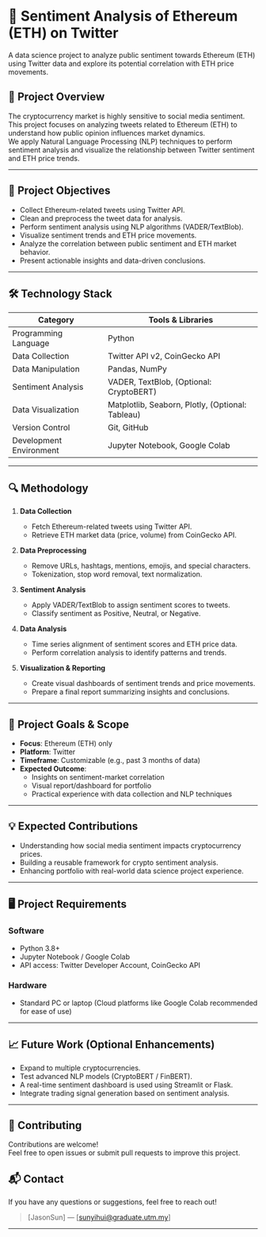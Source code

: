 # 🧩 Sentiment Analysis of Ethereum (ETH) on Twitter

A data science project to analyze public sentiment towards Ethereum (ETH) using Twitter data and explore its potential correlation with ETH price movements.

## 📌 Project Overview

The cryptocurrency market is highly sensitive to social media sentiment.  
This project focuses on analyzing tweets related to Ethereum (ETH) to understand how public opinion influences market dynamics.  
We apply Natural Language Processing (NLP) techniques to perform sentiment analysis and visualize the relationship between Twitter sentiment and ETH price trends.

---

## 🚀 Project Objectives

- Collect Ethereum-related tweets using Twitter API.
- Clean and preprocess the tweet data for analysis.
- Perform sentiment analysis using NLP algorithms (VADER/TextBlob).
- Visualize sentiment trends and ETH price movements.
- Analyze the correlation between public sentiment and ETH market behavior.
- Present actionable insights and data-driven conclusions.

---

## 🛠️ Technology Stack

| Category                | Tools & Libraries                                |
|-------------------------|--------------------------------------------------|
| Programming Language    | Python                                           |
| Data Collection         | Twitter API v2, CoinGecko API                    |
| Data Manipulation       | Pandas, NumPy                                    |
| Sentiment Analysis      | VADER, TextBlob, (Optional: CryptoBERT)          |
| Data Visualization      | Matplotlib, Seaborn, Plotly, (Optional: Tableau) |
| Version Control         | Git, GitHub                                      |
| Development Environment | Jupyter Notebook, Google Colab                   |

---

## 🔍 Methodology

1. **Data Collection**  
   - Fetch Ethereum-related tweets using Twitter API.
   - Retrieve ETH market data (price, volume) from CoinGecko API.

2. **Data Preprocessing**  
   - Remove URLs, hashtags, mentions, emojis, and special characters.
   - Tokenization, stop word removal, text normalization.

3. **Sentiment Analysis**  
   - Apply VADER/TextBlob to assign sentiment scores to tweets.
   - Classify sentiment as Positive, Neutral, or Negative.

4. **Data Analysis**  
   - Time series alignment of sentiment scores and ETH price data.
   - Perform correlation analysis to identify patterns and trends.

5. **Visualization & Reporting**  
   - Create visual dashboards of sentiment trends and price movements.
   - Prepare a final report summarizing insights and conclusions.

---

## 🎯 Project Goals & Scope

- **Focus**: Ethereum (ETH) only
- **Platform**: Twitter
- **Timeframe**: Customizable (e.g., past 3 months of data)
- **Expected Outcome**: 
  - Insights on sentiment-market correlation
  - Visual report/dashboard for portfolio
  - Practical experience with data collection and NLP techniques

---

## 💡 Expected Contributions

- Understanding how social media sentiment impacts cryptocurrency prices.
- Building a reusable framework for crypto sentiment analysis.
- Enhancing portfolio with real-world data science project experience.

---

## 🖥️ Project Requirements

### Software
- Python 3.8+
- Jupyter Notebook / Google Colab
- API access: Twitter Developer Account, CoinGecko API

### Hardware
- Standard PC or laptop (Cloud platforms like Google Colab recommended for ease of use)

---

## 📈 Future Work (Optional Enhancements)

- Expand to multiple cryptocurrencies.
- Test advanced NLP models (CryptoBERT / FinBERT).
- A real-time sentiment dashboard is used using Streamlit or Flask.
- Integrate trading signal generation based on sentiment analysis.

---

## 🤝 Contributing

Contributions are welcome!  
Feel free to open issues or submit pull requests to improve this project.


## 📬 Contact

If you have any questions or suggestions, feel free to reach out!

> [JasonSun] — [sunyihui@graduate.utm.my]  

---
